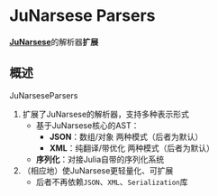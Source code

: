 # JuNarsese Parsers

[**JuNarsese**](https://github.com/ARCJ137442/JuNarsese.jl)的解析器**扩展**

## 概述

JuNarseseParsers

1. 扩展了JuNarsese的解析器，支持多种表示形式
    - 基于JuNarsese核心的AST：
      - **JSON**：数组/对象 两种模式（后者为默认）
      - **XML**：纯翻译/带优化 两种模式（后者为默认）
    - **序列化**：对接Julia自带的序列化系统
2. （相应地）使JuNarsese更轻量化、可扩展
    - 后者不再依赖`JSON`、`XML`、`Serialization`库
